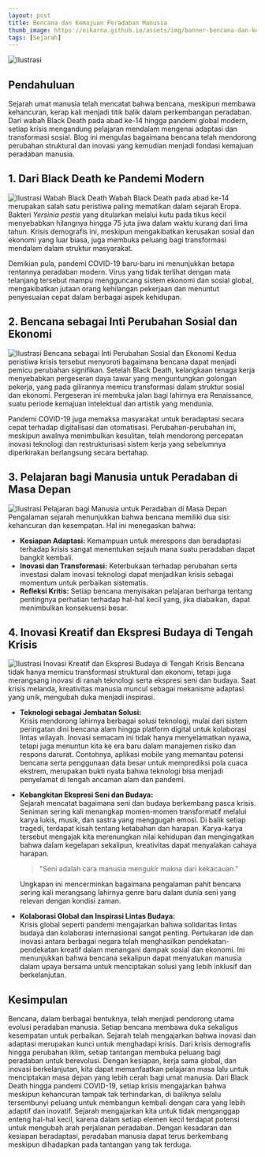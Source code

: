```yaml
---
layout: post
title: Bencana dan Kemajuan Peradaban Manusia
thumb_image: https://eikarna.github.io/assets/img/banner-bencana-dan-kemajuan.webp
tags: [Sejarah]
---
```

![Ilustrasi](https://eikarna.github.io/assets/img/banner-bencana-dan-kemajuan.webp)

## Pendahuluan
Sejarah umat manusia telah mencatat bahwa bencana, meskipun membawa kehancuran,
kerap kali menjadi titik balik dalam perkembangan peradaban.
Dari wabah Black Death pada abad ke-14 hingga pandemi global modern,
setiap krisis mengandung pelajaran mendalam mengenai adaptasi dan transformasi sosial.
Blog ini mengulas bagaimana bencana telah mendorong perubahan struktural dan inovasi yang kemudian menjadi fondasi kemajuan peradaban manusia.

## 1. Dari Black Death ke Pandemi Modern
![Ilustrasi Wabah Black Death](https://eikarna.github.io/assets/img/img000-bencana-dan-kemajuan.webp)
Wabah Black Death pada abad ke-14 merupakan salah satu peristiwa paling mematikan dalam sejarah Eropa. Bakteri *Yersinia pestis* yang ditularkan melalui kutu pada tikus kecil menyebabkan hilangnya hingga 75 juta jiwa dalam waktu kurang dari lima tahun. Krisis demografis ini, meskipun mengakibatkan kerusakan sosial dan ekonomi yang luar biasa, juga membuka peluang bagi transformasi mendalam dalam struktur masyarakat.

Demikian pula, pandemi COVID-19 baru-baru ini menunjukkan betapa rentannya peradaban modern. Virus yang tidak terlihat dengan mata telanjang tersebut mampu mengguncang sistem ekonomi dan sosial global, mengakibatkan jutaan orang kehilangan pekerjaan dan menuntut penyesuaian cepat dalam berbagai aspek kehidupan.

## 2. Bencana sebagai Inti Perubahan Sosial dan Ekonomi
![Ilustrasi Bencana sebagai Inti Perubahan Sosial dan Ekonomi](https://eikarna.github.io/assets/img/img001-bencana-dan-kemajuan.webp)
Kedua peristiwa krisis tersebut menyoroti bagaimana bencana dapat menjadi pemicu perubahan signifikan. Setelah Black Death, kelangkaan tenaga kerja menyebabkan pergeseran daya tawar yang menguntungkan golongan pekerja, yang pada gilirannya memicu transformasi dalam struktur sosial dan ekonomi. Pergeseran ini membuka jalan bagi lahirnya era Renaissance, suatu periode kemajuan intelektual dan artistik yang mendunia.

Pandemi COVID-19 juga memaksa masyarakat untuk beradaptasi secara cepat terhadap digitalisasi dan otomatisasi. Perubahan-perubahan ini, meskipun awalnya menimbulkan kesulitan, telah mendorong percepatan inovasi teknologi dan restrukturisasi sistem kerja yang sebelumnya diperkirakan berlangsung secara bertahap.

## 3. Pelajaran bagi Manusia untuk Peradaban di Masa Depan
![Ilustrasi Pelajaran bagi Manusia untuk Peradaban di Masa Depan](https://eikarna.github.io/assets/img/img002-bencana-dan-kemajuan.webp)
Pengalaman sejarah menunjukkan bahwa bencana memiliki dua sisi: kehancuran dan kesempatan. Hal ini menegaskan bahwa:

- **Kesiapan Adaptasi:** Kemampuan untuk merespons dan beradaptasi terhadap krisis sangat menentukan sejauh mana suatu peradaban dapat bangkit kembali.
- **Inovasi dan Transformasi:** Keterbukaan terhadap perubahan serta investasi dalam inovasi teknologi dapat menjadikan krisis sebagai momentum untuk perbaikan sistematis.
- **Refleksi Kritis:** Setiap bencana menyisakan pelajaran berharga tentang pentingnya perhatian terhadap hal-hal kecil yang, jika diabaikan, dapat menimbulkan konsekuensi besar.

## 4. Inovasi Kreatif dan Ekspresi Budaya di Tengah Krisis
![Ilustrasi Inovasi Kreatif dan Ekspresi Budaya di Tengah Krisis](https://eikarna.github.io/assets/img/img003-bencana-dan-kemajuan.webp)
Bencana tidak hanya memicu transformasi struktural dan ekonomi, tetapi juga merangsang inovasi di ranah teknologi serta ekspresi seni dan budaya. Saat krisis melanda, kreativitas manusia muncul sebagai mekanisme adaptasi yang unik, mengubah duka menjadi inspirasi.  

- **Teknologi sebagai Jembatan Solusi:**  
  Krisis mendorong lahirnya berbagai solusi teknologi, mulai dari sistem peringatan dini bencana alam hingga platform digital untuk kolaborasi lintas wilayah. Inovasi semacam ini tidak hanya menyelamatkan nyawa, tetapi juga menuntun kita ke era baru dalam manajemen risiko dan respons darurat. Contohnya, aplikasi mobile yang memantau potensi bencana serta penggunaan data besar untuk memprediksi pola cuaca ekstrem, merupakan bukti nyata bahwa teknologi bisa menjadi penyelamat di tengah ancaman alam dan pandemi.

- **Kebangkitan Ekspresi Seni dan Budaya:**  
  Sejarah mencatat bagaimana seni dan budaya berkembang pasca krisis. Seniman sering kali menangkap momen-momen transformatif melalui karya lukis, musik, dan sastra yang menggugah emosi. Di balik setiap tragedi, terdapat kisah tentang ketabahan dan harapan. Karya-karya tersebut mengajak kita merenungkan nilai kehidupan dan mengingatkan bahwa dalam kegelapan sekalipun, kreativitas dapat menyalakan cahaya harapan.  
  > "Seni adalah cara manusia mengukir makna dari kekacauan."  
  
  Ungkapan ini mencerminkan bagaimana pengalaman pahit bencana sering kali merangsang lahirnya genre baru dalam dunia seni yang relevan dengan kondisi zaman.

- **Kolaborasi Global dan Inspirasi Lintas Budaya:**  
  Krisis global seperti pandemi mengajarkan bahwa solidaritas lintas budaya dan kolaborasi internasional sangat penting. Pertukaran ide dan inovasi antara berbagai negara telah menghasilkan pendekatan-pendekatan kreatif dalam menangani dampak sosial dan ekonomi. Ini menunjukkan bahwa bencana sekalipun dapat menyatukan manusia dalam upaya bersama untuk menciptakan solusi yang lebih inklusif dan berkelanjutan.

## Kesimpulan
Bencana, dalam berbagai bentuknya, telah menjadi pendorong utama evolusi peradaban manusia. Setiap bencana membawa duka sekaligus kesempatan untuk perbaikan. Sejarah telah mengajarkan bahwa inovasi dan adaptasi merupakan kunci untuk menghadapi krisis. Dari krisis demografis hingga perubahan iklim, setiap tantangan membuka peluang bagi peradaban untuk berevolusi. Dengan kesiapan, kerja sama global, dan inovasi berkelanjutan, kita dapat memanfaatkan pelajaran masa lalu untuk menciptakan masa depan yang lebih cerah bagi umat manusia.
Dari Black Death hingga pandemi COVID-19, setiap krisis mengajarkan bahwa meskipun kehancuran tampak tak terhindarkan, di baliknya selalu tersembunyi peluang untuk membangun kembali dengan cara yang lebih adaptif dan inovatif. Sejarah mengajarkan kita untuk tidak menganggap enteng hal-hal kecil, karena dalam setiap elemen kecil terdapat potensi untuk mengubah arah perjalanan peradaban. Dengan kesadaran dan kesiapan beradaptasi, peradaban manusia dapat terus berkembang meskipun dihadapkan pada tantangan yang tak terduga.
